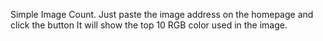 Simple Image Count.
Just paste the image address on the homepage and click the button
It will show the top 10 RGB color used in the image.
